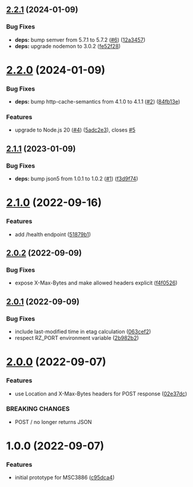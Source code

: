 ## [2.2.1](https://github.com/matrix-org/node-http-rendezvous-server/compare/v2.2.0...v2.2.1) (2024-01-09)


### Bug Fixes

* **deps:** bump semver from 5.7.1 to 5.7.2 ([#6](https://github.com/matrix-org/node-http-rendezvous-server/issues/6)) ([12a3457](https://github.com/matrix-org/node-http-rendezvous-server/commit/12a3457e301e6fb334a812bb3bb764a75823bb8b))
* **deps:** upgrade nodemon to 3.0.2 ([fe52f28](https://github.com/matrix-org/node-http-rendezvous-server/commit/fe52f28722126a6f1c5c3c44d5e55459329165bd))

# [2.2.0](https://github.com/matrix-org/node-http-rendezvous-server/compare/v2.1.1...v2.2.0) (2024-01-09)


### Bug Fixes

* **deps:** bump http-cache-semantics from 4.1.0 to 4.1.1 ([#2](https://github.com/matrix-org/node-http-rendezvous-server/issues/2)) ([84fb13e](https://github.com/matrix-org/node-http-rendezvous-server/commit/84fb13e462af34949af92b9d769995c3a9e432f6))


### Features

* upgrade to Node.js 20 ([#4](https://github.com/matrix-org/node-http-rendezvous-server/issues/4)) ([5adc2e3](https://github.com/matrix-org/node-http-rendezvous-server/commit/5adc2e33dd1f0ad401ddffd7ffa97e2d9f3e458f)), closes [#5](https://github.com/matrix-org/node-http-rendezvous-server/issues/5)

## [2.1.1](https://github.com/matrix-org/node-http-rendezvous-server/compare/v2.1.0...v2.1.1) (2023-01-09)


### Bug Fixes

* **deps:** bump json5 from 1.0.1 to 1.0.2 ([#1](https://github.com/matrix-org/node-http-rendezvous-server/issues/1)) ([f3d9f74](https://github.com/matrix-org/node-http-rendezvous-server/commit/f3d9f74336679dc3dd2476e50fb7c21d51c95110))

# [2.1.0](https://github.com/matrix-org/node-http-rendezvous-server/compare/v2.0.2...v2.1.0) (2022-09-16)


### Features

* add /health endpoint ([51879b1](https://github.com/matrix-org/node-http-rendezvous-server/commit/51879b12c32f670c4385ec9dd816704d892ce700))

## [2.0.2](https://github.com/matrix-org/node-http-rendezvous-server/compare/v2.0.1...v2.0.2) (2022-09-09)


### Bug Fixes

* expose X-Max-Bytes and make allowed headers explicit ([f4f0526](https://github.com/matrix-org/node-http-rendezvous-server/commit/f4f0526b03de57656e2055958d5e1ce7c30a20de))

## [2.0.1](https://github.com/matrix-org/node-http-rendezvous-server/compare/v2.0.0...v2.0.1) (2022-09-09)


### Bug Fixes

* include last-modified time in etag calculation ([063cef2](https://github.com/matrix-org/node-http-rendezvous-server/commit/063cef2f8d54682269ffce2c2e70bbfa7d2208ea))
* respect RZ_PORT environment variable ([2b982b2](https://github.com/matrix-org/node-http-rendezvous-server/commit/2b982b289331acb2504819aab26ffcd90e97eefe))

# [2.0.0](https://github.com/matrix-org/node-http-rendezvous-server/compare/v1.0.0...v2.0.0) (2022-09-07)


### Features

* use Location and X-Max-Bytes headers for POST response ([02e37dc](https://github.com/matrix-org/node-http-rendezvous-server/commit/02e37dccccee580c571daec0cc97148d0a1e1c22))


### BREAKING CHANGES

* POST / no longer returns JSON

# 1.0.0 (2022-09-07)


### Features

* initial prototype for MSC3886 ([c95dca4](https://github.com/matrix-org/node-http-rendezvous-server/commit/c95dca483f1ba37b3bcc26694c4ed6c838e2bb7c))
